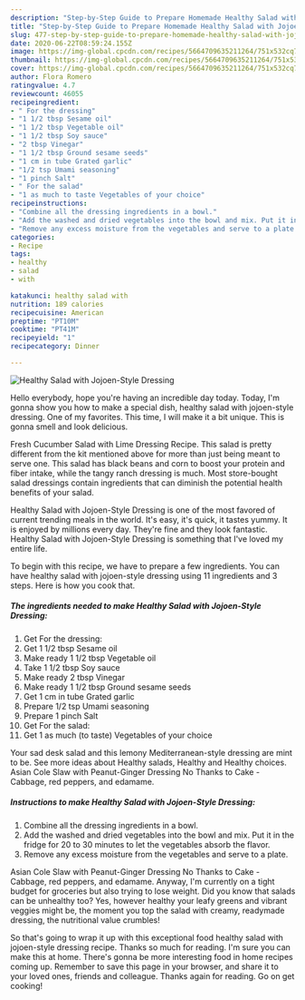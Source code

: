```yaml
---
description: "Step-by-Step Guide to Prepare Homemade Healthy Salad with Jojoen-Style Dressing"
title: "Step-by-Step Guide to Prepare Homemade Healthy Salad with Jojoen-Style Dressing"
slug: 477-step-by-step-guide-to-prepare-homemade-healthy-salad-with-jojoen-style-dressing
date: 2020-06-22T08:59:24.155Z
image: https://img-global.cpcdn.com/recipes/5664709635211264/751x532cq70/healthy-salad-with-jojoen-style-dressing-recipe-main-photo.jpg
thumbnail: https://img-global.cpcdn.com/recipes/5664709635211264/751x532cq70/healthy-salad-with-jojoen-style-dressing-recipe-main-photo.jpg
cover: https://img-global.cpcdn.com/recipes/5664709635211264/751x532cq70/healthy-salad-with-jojoen-style-dressing-recipe-main-photo.jpg
author: Flora Romero
ratingvalue: 4.7
reviewcount: 46055
recipeingredient:
- " For the dressing"
- "1 1/2 tbsp Sesame oil"
- "1 1/2 tbsp Vegetable oil"
- "1 1/2 tbsp Soy sauce"
- "2 tbsp Vinegar"
- "1 1/2 tbsp Ground sesame seeds"
- "1 cm in tube Grated garlic"
- "1/2 tsp Umami seasoning"
- "1 pinch Salt"
- " For the salad"
- "1 as much to taste Vegetables of your choice"
recipeinstructions:
- "Combine all the dressing ingredients in a bowl."
- "Add the washed and dried vegetables into the bowl and mix. Put it in the fridge for 20 to 30 minutes to let the vegetables absorb the flavor."
- "Remove any excess moisture from the vegetables and serve to a plate."
categories:
- Recipe
tags:
- healthy
- salad
- with

katakunci: healthy salad with 
nutrition: 189 calories
recipecuisine: American
preptime: "PT10M"
cooktime: "PT41M"
recipeyield: "1"
recipecategory: Dinner

---
```



![Healthy Salad with Jojoen-Style Dressing](https://img-global.cpcdn.com/recipes/5664709635211264/751x532cq70/healthy-salad-with-jojoen-style-dressing-recipe-main-photo.jpg)

Hello everybody, hope you're having an incredible day today. Today, I'm gonna show you how to make a special dish, healthy salad with jojoen-style dressing. One of my favorites. This time, I will make it a bit unique. This is gonna smell and look delicious.

Fresh Cucumber Salad with Lime Dressing Recipe. This salad is pretty different from the kit mentioned above for more than just being meant to serve one. This salad has black beans and corn to boost your protein and fiber intake, while the tangy ranch dressing is much. Most store-bought salad dressings contain ingredients that can diminish the potential health benefits of your salad.

Healthy Salad with Jojoen-Style Dressing is one of the most favored of current trending meals in the world. It's easy, it's quick, it tastes yummy. It is enjoyed by millions every day. They're fine and they look fantastic. Healthy Salad with Jojoen-Style Dressing is something that I've loved my entire life.


To begin with this recipe, we have to prepare a few ingredients. You can have healthy salad with jojoen-style dressing using 11 ingredients and 3 steps. Here is how you cook that.

<!--inarticleads1-->

##### The ingredients needed to make Healthy Salad with Jojoen-Style Dressing:

1. Get  For the dressing:
1. Get 1 1/2 tbsp Sesame oil
1. Make ready 1 1/2 tbsp Vegetable oil
1. Take 1 1/2 tbsp Soy sauce
1. Make ready 2 tbsp Vinegar
1. Make ready 1 1/2 tbsp Ground sesame seeds
1. Get 1 cm in tube Grated garlic
1. Prepare 1/2 tsp Umami seasoning
1. Prepare 1 pinch Salt
1. Get  For the salad:
1. Get 1 as much (to taste) Vegetables of your choice


Your sad desk salad and this lemony Mediterranean-style dressing are mint to be. See more ideas about Healthy salads, Healthy and Healthy choices. Asian Cole Slaw with Peanut-Ginger Dressing No Thanks to Cake - Cabbage, red peppers, and edamame. 

<!--inarticleads2-->

##### Instructions to make Healthy Salad with Jojoen-Style Dressing:

1. Combine all the dressing ingredients in a bowl.
1. Add the washed and dried vegetables into the bowl and mix. Put it in the fridge for 20 to 30 minutes to let the vegetables absorb the flavor.
1. Remove any excess moisture from the vegetables and serve to a plate.


Asian Cole Slaw with Peanut-Ginger Dressing No Thanks to Cake - Cabbage, red peppers, and edamame. Anyway, I&#39;m currently on a tight budget for groceries but also trying to lose weight. Did you know that salads can be unhealthy too? Yes, however healthy your leafy greens and vibrant veggies might be, the moment you top the salad with creamy, readymade dressing, the nutritional value crumbles! 

So that's going to wrap it up with this exceptional food healthy salad with jojoen-style dressing recipe. Thanks so much for reading. I'm sure you can make this at home. There's gonna be more interesting food in home recipes coming up. Remember to save this page in your browser, and share it to your loved ones, friends and colleague. Thanks again for reading. Go on get cooking!

